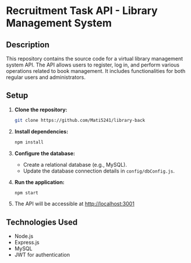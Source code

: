 # Recruitment Task API - Library Management System

## Description

This repository contains the source code for a virtual library management system API. The API allows users to register, log in, and perform various operations related to book management. It includes functionalities for both regular users and administrators.

## Setup

1. **Clone the repository:**

    ```bash
    git clone https://github.com/Mati5241/library-back
    ```

2. **Install dependencies:**

    ```bash
    npm install
    ```

3. **Configure the database:**

    - Create a relational database (e.g., MySQL).
    - Update the database connection details in `config/dbConfig.js`.

4. **Run the application:**

    ```bash
    npm start
    ```

5. The API will be accessible at [http://localhost:3001](http://localhost:3001)

## Technologies Used

- Node.js
- Express.js
- MySQL
- JWT for authentication
